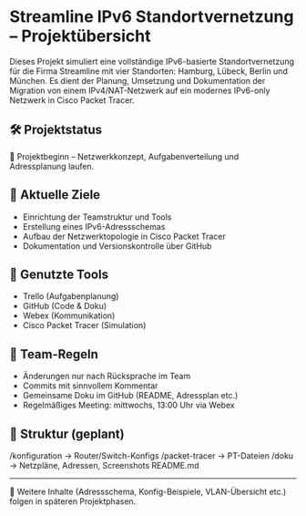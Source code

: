 #  Streamline IPv6 Standortvernetzung – Projektübersicht

Dieses Projekt simuliert eine vollständige IPv6-basierte Standortvernetzung für die Firma Streamline mit vier Standorten: Hamburg, Lübeck, Berlin und München. Es dient der Planung, Umsetzung und Dokumentation der Migration von einem IPv4/NAT-Netzwerk auf ein modernes IPv6-only Netzwerk in Cisco Packet Tracer.


## 🛠 Projektstatus

🚧 Projektbeginn – Netzwerkkonzept, Aufgabenverteilung und Adressplanung laufen.

## 📌 Aktuelle Ziele

- Einrichtung der Teamstruktur und Tools
- Erstellung eines IPv6-Adressschemas
- Aufbau der Netzwerktopologie in Cisco Packet Tracer
- Dokumentation und Versionskontrolle über GitHub

## 🔧 Genutzte Tools

- Trello (Aufgabenplanung)
- GitHub (Code & Doku)
- Webex (Kommunikation)
- Cisco Packet Tracer (Simulation)

## 👥 Team-Regeln

- Änderungen nur nach Rücksprache im Team
- Commits mit sinnvollem Kommentar
- Gemeinsame Doku im GitHub (README, Adressplan etc.)
- Regelmäßiges Meeting: mittwochs, 13:00 Uhr via Webex

## 📁 Struktur (geplant)
/konfiguration → Router/Switch-Konfigs
/packet-tracer → PT-Dateien
/doku → Netzpläne, Adressen, Screenshots
README.md


---

📝 Weitere Inhalte (Adressschema, Konfig-Beispiele, VLAN-Übersicht etc.) folgen in späteren Projektphasen.


